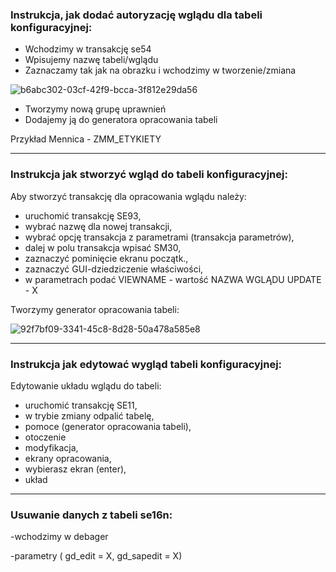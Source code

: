 ### Instrukcja, jak dodać autoryzację wglądu dla tabeli konfiguracyjnej:

* Wchodzimy w transakcję se54
* Wpisujemy nazwę tabeli/wglądu
* Zaznaczamy tak jak na obrazku i wchodzimy w tworzenie/zmiana

![b6abc302-03cf-42f9-bcca-3f812e29da56](https://user-images.githubusercontent.com/91785152/204552477-25fcf053-bc05-41ba-a3e7-9c1f105337df.jpg)

* Tworzymy nową grupę uprawnień
* Dodajemy ją do generatora opracowania tabeli

Przykład Mennica - ZMM_ETYKIETY

-----------------------------------------------------------------------------------------------------------------------------------------------------------------------

### Instrukcja jak stworzyć wgląd do tabeli konfiguracyjnej:

Aby stworzyć transakcję dla opracowania wglądu należy:

- uruchomić transakcję SE93,
- wybrać nazwę dla nowej transakcji,
- wybrać opcję transakcja z parametrami (transakcja parametrów),
- dalej w polu transakcja wpisać SM30,
- zaznaczyć pominięcie ekranu początk.,
- zaznaczyć GUI-dziedziczenie właściwości,
- w parametrach podać VIEWNAME - wartość NAZWA WGLĄDU
		      UPDATE	- X
		      
Tworzymy generator opracowania tabeli:

![92f7bf09-3341-45c8-8d28-50a478a585e8](https://user-images.githubusercontent.com/91785152/198004684-a3dce76d-9377-49cf-a564-8c2e45915daa.jpg)

-----------------------------------------------------------------------------------------------------------------------------------------------------------------------

### Instrukcja jak edytować wygląd tabeli konfiguracyjnej:

Edytowanie układu wglądu do tabeli:

- uruchomić transakcję SE11,
- w trybie zmiany odpalić tabelę,
- pomoce (generator opracowania tabeli),
- otoczenie
- modyfikacja,
- ekrany opracowania,
- wybierasz ekran (enter),
- układ

-----------------------------------------------------------------------------------------------------------------------------------------------------------------------

### Usuwanie danych z tabeli se16n:

-wchodzimy w debager

-parametry ( gd_edit = X, gd_sapedit = X)
